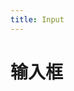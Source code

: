 ```yaml
---
title: Input
---
```


# 输入框

<ClientOnly>
  <input-demo-1></input-demo-1>
  <input-demo-2></input-demo-2>
</ClientOnly>